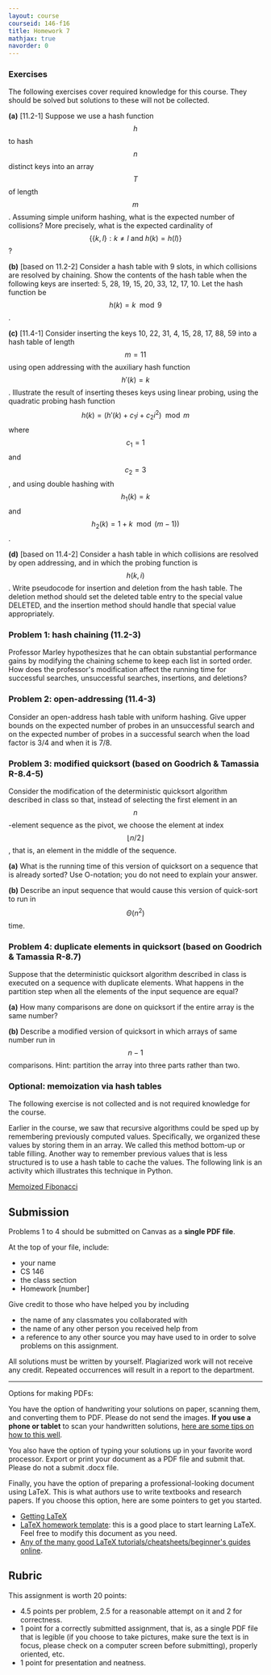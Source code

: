 ```yaml
---
layout: course
courseid: 146-f16
title: Homework 7
mathjax: true
navorder: 0
---
```


### Exercises

The following exercises cover required knowledge for this course. They should be solved but solutions to these will not be collected.

__(a)__ [11.2-1] Suppose we use a hash function $$h$$ to hash $$n$$ distinct keys into an array $$T$$ of length $$m$$. Assuming simple uniform hashing, what is the expected number of collisions? More precisely, what is the expected cardinality of $$\{\{k, l\}: k \neq l \text{ and } h(k) = h(l)\}$$?

__(b)__ [based on 11.2-2] Consider a hash table with 9 slots, in which collisions are resolved by  chaining. Show the contents of the hash table  when the following keys are inserted: 5, 28, 19, 15, 20, 33, 12, 17, 10. Let the hash function be $$h(k) = k \mod 9$$.

__(c)__ [11.4-1] Consider inserting the keys 10, 22, 31, 4, 15, 28, 17, 88, 59 into a hash table of length $$m = 11$$ using open addressing with the auxiliary hash function $$h'(k) = k$$. Illustrate the result of inserting theses keys using linear probing, using the quadratic probing hash function $$h(k) = (h'(k) + c_1i + c_2i^2) \mod m$$ where $$c_1 = 1$$ and $$c_2 = 3$$, and using double hashing with $$h_1(k) = k$$ and $$h_2(k) = 1 + k\mod (m-1))$$.

__(d)__ [based on 11.4-2] Consider a hash table in which collisions are resolved by open addressing, and in which the probing function is $$h(k, i)$$. Write pseudocode for insertion and deletion from the hash table. The deletion method should set the deleted table entry to the special value DELETED, and the insertion method should handle that special value appropriately.

### Problem 1: hash chaining (11.2-3)

Professor Marley hypothesizes that he can obtain substantial performance gains by modifying the chaining scheme to keep each list in sorted order. How does the professor's modification affect the running time for successful searches, unsuccessful searches, insertions, and deletions?

### Problem 2: open-addressing (11.4-3)

Consider an open-address hash table with uniform hashing. Give upper bounds on the expected number of probes in an unsuccessful search and on the expected number of probes in a successful search when the load factor is 3/4 and when it is 7/8.

### Problem 3: modified quicksort (based on Goodrich  & Tamassia R-8.4-5)

Consider the modification of the deterministic quicksort algorithm described in class so that, instead of selecting the first element in an $$n$$-element sequence as the pivot, we choose the element at index $$\lfloor n/2 \rfloor$$, that is, an element in the middle of the sequence.

__(a)__ What is the running time of this version of quicksort on a sequence that is already sorted? Use O-notation; you do not need to explain your answer.

__(b)__ Describe an input sequence that would cause this version of quick-sort to run in $$\Theta(n^2)$$ time.


### Problem 4: duplicate elements in quicksort (based on Goodrich & Tamassia R-8.7)

Suppose that the deterministic quicksort algorithm described in class is executed on a sequence with duplicate elements. What happens in the partition step when all the elements of the input sequence are equal?

__(a)__ How many comparisons are done on quicksort if the entire array is the same number?

__(b)__ Describe a modified version of quicksort in which arrays of same number run in $$n-1$$ comparisons. Hint: partition the array into three parts rather than two.

### Optional: memoization via hash tables

The following exercise is not collected and is not required knowledge for the course.

Earlier in the course, we saw that recursive algorithms could be sped up by remembering previously computed values. Specifically, we organized these values by storing them in an array. We called this method bottom-up or table filling. Another way to remember previous values that is less structured is to use a hash table to cache the values. The following link is an activity which illustrates this technique in Python.

[Memoized Fibonacci](https://glot.io/snippets/ejb5lqkxr0)


## Submission

Problems 1 to 4 should be submitted on Canvas as a __single PDF file__.

At the top of your file, include:

* your name
* CS 146
* the class section
* Homework [number]

Give credit to those who have helped you by including

* the name of any classmates you collaborated with
* the name of any other person you received help from
* a reference to any other source you may have used to in order to solve problems on this assignment.

All solutions must be written by yourself. Plagiarized work will not receive any credit. Repeated occurrences will result in a report to the department.

---
Options for making PDFs:

You have the option of handwriting your solutions on paper, scanning them, and converting them to PDF. Please do not send the images.
__If you use a phone or tablet__ to scan your handwritten solutions, [here are some tips on how to this well](http://www.howtogeek.com/209951/the-best-ways-to-scan-a-document-using-your-phone-or-tablet/).

You also have the option of typing your solutions up in your favorite word processor. Export or print your document as a PDF file and submit that. Please do not a submit .docx file.

Finally, you have the option of preparing a professional-looking document using LaTeX. This is what authors use to write textbooks and research papers. If you choose this option, here are some pointers to get you started.

* [Getting LaTeX](https://www.latex-project.org/get/)
* [LaTeX homework template](http://www.jennylam.cc/assets/template.zip): this is a good place to start learning LaTeX. Feel free to modify this document as you need.
* [Any of the many good LaTeX tutorials/cheatsheets/beginner's guides online](https://lmddgtfy.net/?q=Latex%20quickstart).


## Rubric

This assignment is worth 20 points:

* 4.5 points per problem, 2.5 for a reasonable attempt on it and 2 for correctness.
* 1 point for a correctly submitted assignment, that is, as a single PDF file that is legible (if you choose to take pictures, make sure the text is in focus, please check on a computer screen before submitting), properly oriented, etc.
* 1 point for presentation and neatness.
